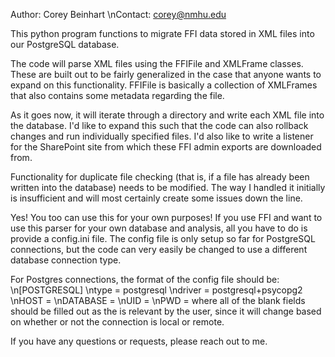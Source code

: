 Author: Corey Beinhart
\nContact: corey@nmhu.edu

This python program functions to migrate FFI data stored in XML files into our PostgreSQL database.

The code will parse XML files using the FFIFile and XMLFrame classes. These are built out to be fairly generalized in
the case that anyone wants to expand on this functionality. FFIFile is basically a collection of XMLFrames that also 
contains some metadata regarding the file. 

As it goes now, it will iterate through a directory and write each XML file into the database. I'd like to expand this
such that the code can also rollback changes and run individually specified files. I'd also like to write a listener
for the SharePoint site from which these FFI admin exports are downloaded from.

Functionality for duplicate file checking (that is, if a file has already been written into the database) needs to be 
modified. The way I handled it initially is insufficient and will most certainly create some issues down the line.

Yes! You too can use this for your own purposes! If you use FFI and want to use this parser for your own database and 
analysis, all you have to do is provide a config.ini file.
The config file is only setup so far for PostgreSQL connections, but the code can very easily be changed to use a 
different database connection type. 

For Postgres connections, the format of the config file should be:
\n[POSTGRESQL]
\ntype = postgresql
\ndriver = postgresql+psycopg2
\nHOST = 
\nDATABASE = 
\nUID = 
\nPWD = 
where all of the blank fields should be filled out as the is relevant by the user, since it will change based on whether
or not the connection is local or remote.

If you have any questions or requests, please reach out to me.
